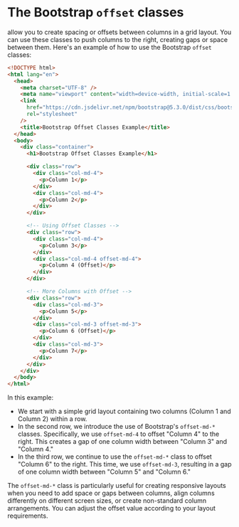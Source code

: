 # The Bootstrap `offset` classes

allow you to create spacing or offsets between columns in a grid layout. You can use these classes to push columns to the right, creating gaps or space between them. Here's an example of how to use the Bootstrap `offset` classes:

```html
<!DOCTYPE html>
<html lang="en">
  <head>
    <meta charset="UTF-8" />
    <meta name="viewport" content="width=device-width, initial-scale=1.0" />
    <link
      href="https://cdn.jsdelivr.net/npm/bootstrap@5.3.0/dist/css/bootstrap.min.css"
      rel="stylesheet"
    />
    <title>Bootstrap Offset Classes Example</title>
  </head>
  <body>
    <div class="container">
      <h1>Bootstrap Offset Classes Example</h1>

      <div class="row">
        <div class="col-md-4">
          <p>Column 1</p>
        </div>
        <div class="col-md-4">
          <p>Column 2</p>
        </div>
      </div>

      <!-- Using Offset Classes -->
      <div class="row">
        <div class="col-md-4">
          <p>Column 3</p>
        </div>
        <div class="col-md-4 offset-md-4">
          <p>Column 4 (Offset)</p>
        </div>
      </div>

      <!-- More Columns with Offset -->
      <div class="row">
        <div class="col-md-3">
          <p>Column 5</p>
        </div>
        <div class="col-md-3 offset-md-3">
          <p>Column 6 (Offset)</p>
        </div>
        <div class="col-md-3">
          <p>Column 7</p>
        </div>
      </div>
    </div>
  </body>
</html>
```

In this example:

- We start with a simple grid layout containing two columns (Column 1 and Column 2) within a row.
- In the second row, we introduce the use of Bootstrap's `offset-md-*` classes. Specifically, we use `offset-md-4` to offset "Column 4" to the right. This creates a gap of one column width between "Column 3" and "Column 4."
- In the third row, we continue to use the `offset-md-*` class to offset "Column 6" to the right. This time, we use `offset-md-3`, resulting in a gap of one column width between "Column 5" and "Column 6."

The `offset-md-*` class is particularly useful for creating responsive layouts when you need to add space or gaps between columns, align columns differently on different screen sizes, or create non-standard column arrangements. You can adjust the offset value according to your layout requirements.
